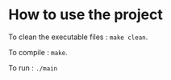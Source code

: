 # How to use the project

To clean the executable files : ```make clean```.

To compile : ```make```.

To run : ```./main```